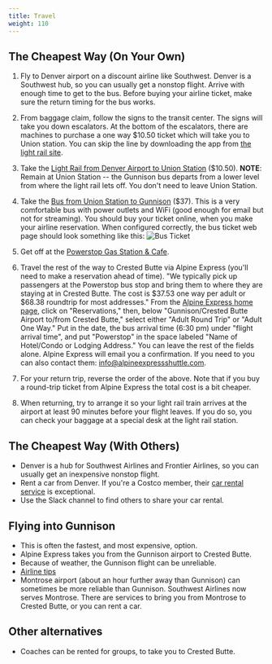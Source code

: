 ```yaml
---
title: Travel
weight: 110
---
```


## The Cheapest Way (On Your Own)

1.  Fly to Denver airport on a discount airline like Southwest. Denver is a
    Southwest hub, so you can usually get a nonstop flight. Arrive with enough
    time to get to the bus. Before buying your airline ticket, make sure the
    return timing for the bus works.

1.  From baggage claim, follow the signs to the transit center. The signs will take
    you down escalators. At the bottom of the escalators, there are machines to
    purchase a one way $10.50 ticket which will take you to Union station. You can
    skip the line by downloading the app from [the light rail site](http://www.rtd-denver.com/).

1.  Take the [Light Rail from Denver Airport to Union
    Station](https://www.denver.org/about-denver/transportation/airport-rail/)
    ($10.50). **NOTE**: Remain at Union Station -- the Gunnison bus departs from a lower
    level from where the light rail lets off. You don't need to leave Union
    Station.

1.  Take the [Bus from Union Station to Gunnison](
    https://webstore.trailways.com/buy-bus-tickets/denver-co-to-gunnison-co)
    ($37). This is a very comfortable bus with power outlets and WiFi (good
    enough for email but not for streaming). You should buy your ticket
    online, when you make your airline reservation. When configured correctly,
    the bus ticket web page should look something like this: ![Bus
    Ticket](/images/BusReservation.png)

1.  Get off at the [Powerstop Gas Station & Cafe](http://www.the-powerstop.com/).

1.  Travel the rest of the way to Crested Butte via Alpine Express (you'll need to
    make a reservation ahead of time). "We typically pick up passengers at the
    Powerstop bus stop and bring them to where they are staying at in Crested
    Butte. The cost is $37.53 one way per adult or $68.38 roundtrip for most
    addresses." From the [Alpine Express home
    page](http://alpineexpressshuttle.com), click on "Reservations," then, below
    "Gunnison/Crested Butte Airport to/from Crested Butte," select either "Adult
    Round Trip" or "Adult One Way." Put in the date, the bus arrival time (6:30 pm) under
    "flight arrival time", and put "Powerstop" in the space labeled "Name of
    Hotel/Condo or Lodging Address." You can leave the rest of the fields alone.
    Alpine Express will email you a confirmation. If you need to you can also
    contact them: <info@alpineexpressshuttle.com>.

1.  For your return trip, reverse the order of the above. Note that if you buy a
    round-trip ticket from Alpine Express the total cost is a bit cheaper.

1.  When returning, try to arrange it so your light rail train arrives at the airport
    at least 90 minutes before your flight leaves. If you do so, you can check your
    baggage at a special desk at the light rail station.


## The Cheapest Way (With Others)
-   Denver is a hub for Southwest Airlines and Frontier Airlines, so you can usually
    get an inexpensive nonstop flight.
-   Rent a car from Denver. If you're a Costco member, their
    [car rental service](https://www.costcotravel.com/Rental-Cars) is exceptional.
-   Use the Slack channel to find others to share your car rental.


## Flying into Gunnison
-   This is often the fastest, and most expensive, option.
-   Alpine Express takes you from the Gunnison airport to Crested Butte.
-   Because of weather, the Gunnison flight can be unreliable.
-   [Airline tips](https://sites.google.com/site/javaposseroundup/airline-tips)
-   Montrose airport (about an hour further away than Gunnison) can sometimes be
    more reliable than Gunnison. Southwest Airlines now serves Montrose. There
    are services to bring you from Montrose to Crested Butte, or you can rent a
    car.

## Other alternatives
-   Coaches can be rented for groups, to take you to Crested Butte.
